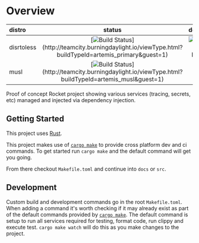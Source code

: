# Overview

|distro|status|docker|
|:---|:---:|---:|
|disrtoless|[![Build Status](http://teamcity.burningdaylight.io/app/rest/builds/buildType:(id:artemis_primary)/statusIcon)](http://teamcity.burningdaylight.io/viewType.html?buildTypeId=artemis_primary&guest=1)|![Docker Image](https://img.shields.io/docker/pulls/n0mn0m/artemis)|
|musl|[![Build Status](http://teamcity.burningdaylight.io/app/rest/builds/buildType:(id:artemis_musl)/statusIcon)](http://teamcity.burningdaylight.io/viewType.html?buildTypeId=artemis_musl&guest=1)|


Proof of concept Rocket project showing various services (tracing,
secrets, etc) managed and injected via dependency injection.

## Getting Started

This project uses [Rust](https://www.rust-lang.org/tools/install).

This project makes use of [`cargo make`](https://github.com/sagiegurari/cargo-make)
to provide cross platform dev and ci commands. To get started run
`cargo make` and the default command will get you going.

From there checkout `Makefile.toml` and continue into `docs` or `src`.

## Development

Custom build and development commands go in the root `Makefile.toml`.
When adding a command it's worth checking if it may already exist as
part of the default commands provided by [`cargo make`](https://github.com/sagiegurari/cargo-make/tree/master/src/lib/descriptor/makefiles).
The default command is setup to run all services required for testing,
format code, run clippy and execute test. `cargo make watch` will do
this as you make changes to the project.
